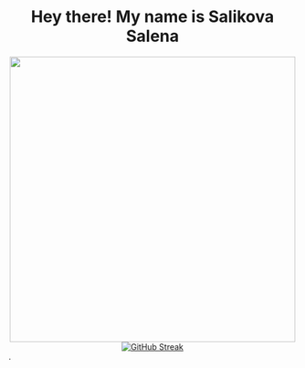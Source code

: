   <div id="header" align="center"><h1>
  Hey there! My name is Salikova Salena 
</h1>
  <img src="https://i.postimg.cc/K8mdbj4Z/7-DTc5-AKaw.gif" width="500"/>
  </div>
  <div id="header" align="center">
 <a href="https://git.io/streak-stats"><img src="https://github-readme-streak-stats.herokuapp.com?user=ssale8877&theme=dark&hide_border=true" alt="GitHub Streak" /></a>
</div>.
